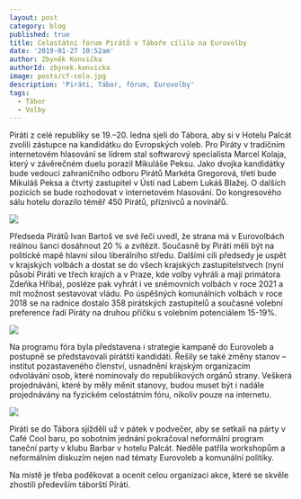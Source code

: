 ```yaml
---
layout: post
category: blog
published: true
title: Celostátní fórum Pirátů v Táboře cílilo na Eurovolby
date: '2019-01-27 10:52am'
author: Zbyněk Konvička
authorId: zbynek.konvicka
image: posts/cf-celo.jpg
description: 'Piráti, Tábor, fórum, Eurovolby'
tags:
  - Tábor
  - Volby
---
```

Piráti z celé republiky se 19.–20. ledna sjeli do Tábora, aby si v Hotelu Palcát zvolili zástupce na kandidátku do Evropských voleb. Pro Piráty v tradičním internetovém hlasování se lídrem stal softwarový specialista Marcel Kolaja, který v závěrečném duelu porazil Mikuláše Peksu. Jako dvojka kandidátky  bude vedoucí zahraničního odboru Pirátů Markéta Gregorová, třetí bude Mikuláš Peksa a čtvrtý zastupitel v Ústí nad Labem Lukáš Blažej. O dalších pozicích se bude rozhodovat v internetovém hlasování. Do kongresového sálu hotelu dorazilo téměř 450 Pirátů, příznivců a novinářů.

![](posts/cf-2.jpg)

Předseda Pirátů Ivan Bartoš ve své řeči uvedl, že strana má v Eurovolbách reálnou šanci dosáhnout 20 % a zvítězit. Současně by Piráti měli být na politické mapě hlavní silou liberálního středu. Dalšími cíli předsedy je uspět v krajských volbách a dostat se do všech krajských zastupitelstvech (nyní působí Piráti ve třech krajích a v Praze, kde volby vyhráli a mají primátora Zdeňka Hřiba), posléze pak vyhrát i ve sněmovních volbách v roce 2021 a mít možnost sestavovat vládu. Po úspěšných komunálních volbách v roce 2018 se na radnice dostalo 358 pirátských zastupitelů a současné volební preference řadí Piráty na druhou příčku s volebním potenciálem 15-19%. 

![](posts/cf-1.jpg)

Na programu fóra byla představena i strategie kampaně do Eurovoleb a postupně se představovali pirátští kandidáti. Řešily se také změny stanov – institut pozastaveného členství, usnadnění krajským organizacím odvolávání osob, které nominovaly do republikových orgánů strany. Veškerá projednávání, které by měly měnit stanovy, budou muset být i nadále projednávány na fyzickém celostátním fóru, nikoliv pouze na internetu. 

![](posts/pirati-mo.jpg)

Piráti se do Tábora sjížděli už v pátek v podvečer, aby se setkali na párty v Café Cool baru, po sobotním jednání pokračoval neformální program taneční party v klubu Barbar v hotelu Palcát. Neděle patřila workshopům a neformálním diskuzím nejen nad tématy Eurovoleb a komunální politiky.

Na místě je třeba poděkovat a ocenit celou organizaci akce, které se skvěle zhostili především táborští Piráti.
